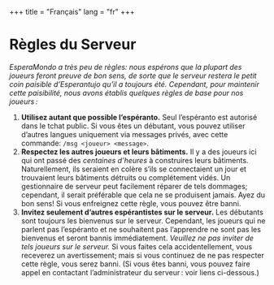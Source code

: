 +++
title = "Français"
lang = "fr"
+++

# Règles du Serveur

_EsperaMondo a très peu de règles: nous espérons que la plupart des joueurs feront preuve de bon sens, de sorte que le serveur restera le petit coin paisible d’Esperantujo qu’il a toujours été.
Cependant, pour maintenir cette paisibilité, nous avons établis quelques règles de base pour nos joueurs :_

1.  **Utilisez autant que possible l’espéranto.**
    Seul l’espéranto est autorisé dans le tchat public.
    Si vous êtes un débutant, vous pouvez utiliser d’autres langues uniquement via messages privés, avec cette commande: `/msg <joueur> <message>`.
2.  **Respectez les autres joueurs et leurs bâtiments.**
    Il y a des joueurs ici qui ont passé des _centaines d’heures_ à construires leurs bâtiments.
    Naturellement, ils seraient en colère s’ils se connectaient un jour et trouvaient leurs bâtiments détruits ou complétement vidés.
    Un gestionnaire de serveur peut facilement réparer de tels dommages; cependant, il serait préférable que cela ne se produisent jamais.
    Ayez du bon sens!
    Si vous enfreignez cette règle, vous pouvez être banni.
3.  **Invitez seulement d’autres espérantistes sur le serveur.**
    Les débutants sont toujours les bienvenus sur le serveur.
    Cependant, les joueurs qui ne parlent pas l’espéranto et ne souhaitent pas l’apprendre ne sont pas les bienvenus et seront bannis immédiatement.
    _Veuillez ne pas inviter de tels joueurs sur le serveur._
    Si vous faites cela accidentellement, vous receverez un avertissement; mais si vous continuez de ne pas respecter cette règle, vous serez banni.
    (Si vous êtes banni, vous pouvez faire appel en contactant l’administrateur du serveur : voir liens ci-dessous.)
